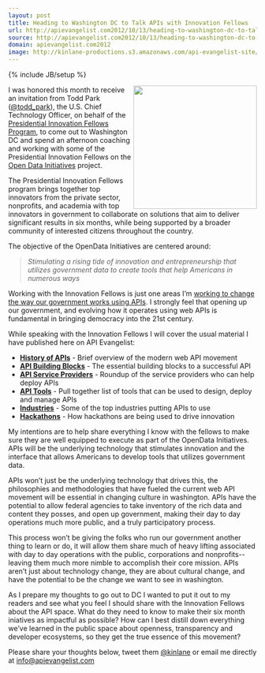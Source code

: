 ```yaml
---
layout: post
title: Heading to Washington DC to Talk APIs with Innovation Fellows
url: http://apievangelist.com2012/10/13/heading-to-washington-dc-to-talk-apis-with-innovation-fellows/
source: http://apievangelist.com2012/10/13/heading-to-washington-dc-to-talk-apis-with-innovation-fellows/
domain: apievangelist.com2012
image: http://kinlane-productions.s3.amazonaws.com/api-evangelist-site/blog/PresidentialInnovationFellows.jpeg
---
```

{% include JB/setup %}<p>
     <img src="https://s3.amazonaws.com/kinlane-productions/api-evangelist/federal-government/innovation-fellows/PresidentialInnovationFellows.jpeg"  width="250" align="right" />
</p>
<p>
     I was honored this month to receive an invitation from Todd Park (<a title="Todd Park" href="https://twitter.com/todd_park">@todd_park</a>), the U.S. Chief Technology Officer, on behalf of the <a href="http://www.whitehouse.gov/innovationfellows">Presidential Innovation Fellows Program</a>, to come out to Washington DC and spend an afternoon coaching and working with some of the Presidential Innovation Fellows on the <a href="http://www.whitehouse.gov/innovationfellows/opendata">Open Data Initiatives</a> project.
</p>
<p>
     The Presidential Innovation Fellows program brings together top innovators from the private sector, nonprofits, and academia with top innovators in government to collaborate on solutions that aim to deliver significant results in six months, while being supported by a broader community of interested citizens throughout the country.
</p>
<p>
     The objective of the OpenData Initiatives are centered around:
</p>
<blockquote>
     <em>Stimulating a rising tide of innovation and entrepreneurship that utilizes government data to create tools that help Americans in numerous ways</em>
</blockquote>
<p>
     Working with the Innovation Fellows is just one areas I’m <a title="working to change the way our government works using APIs" href="/federal_government.php">working to change the way our government works using APIs</a>. I strongly feel that opening up our government, and evolving how it operates using web APIs is fundamental in bringing democracy into the 21st century.
</p>
<p>
     While speaking with the Innovation Fellows I will cover the usual material I have published here on API Evangelist:
</p>
<ul>
     <li>
          <strong><a title="History of APIs" href="/blog/tag.php?Search_Tag=History">History of APIs</a></strong> - Brief overview of the modern web API movement
     </li>
     <li>
          <strong><a title="API Building Blocks" href="/buildingblocks/">API Building Blocks</a></strong> - The essential building blocks to a successful API
     </li>
     <li>
          <strong><a title="Service Providers" href="/serviceproviders/">API Service Providers</a></strong> - Roundup of the service providers who can help deploy APIs
     </li>
     <li>
          <strong><a title="API Tools" href="/apitools/">API Tools</a></strong> - Pull together list of tools that can be used to design, deploy and manage APIs
     </li>
     <li>
          <strong><a title="API Industries" href="/industries/">Industries</a></strong> - Some of the top industries putting APIs to use
     </li>
     <li>
          <strong><a title="Hackathons" href="http://hackweekends.com/">Hackathons</a></strong> - How hackathons are being used to drive innovation
     </li>
</ul>
<p>
     My intentions are to help share everything I know with the fellows to make sure they are well equipped to execute as part of the OpenData Initiatives. APIs will be the underlying technology that stimulates innovation and the interface that allows Americans to develop tools that utilizes government data.
</p>
<p>
     APIs won’t just be the underlying technology that drives this, the philosophies and methodologies that have fueled the current web API movement will be essential in changing culture in washington. APIs have the potential to allow federal agencies to take inventory of the rich data and content they posses, and open up government, making their day to day operations much more public, and a truly participatory process.
</p>
<p>
     This process won’t be giving the folks who run our government another thing to learn or do, it will allow them share much of heavy lifting associated with day to day operations with the public, corporations and nonprofits--leaving them much more nimble to accomplish their core mission. APIs aren’t just about technology change, they are about cultural change, and have the potential to be the change we want to see in washington.
</p>
<p>
     As I prepare my thoughts to go out to DC I wanted to put it out to my readers and see what you feel I should share with the Innovation Fellows about the API space. What do they need to know to make their six month iniatives as impactful as possible? How can I best distill down everything we’ve learned in the public space about openness, transparency and developer ecosystems, so they get the true essence of this movement?
</p>
<p>
     Please share your thoughts below, tweet them <a href="https://twitter.com/kinlane">@kinlane</a> or email me directly at <a href="mailto:info@apievangelist.com">info@apievangelist.com</a>
</p>
